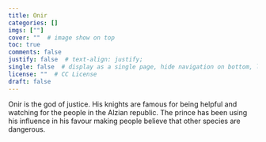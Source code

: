 ```yaml
---
title: Onir
categories: []
imgs: [""]
cover: ""  # image show on top
toc: true
comments: false
justify: false  # text-align: justify;
single: false  # display as a single page, hide navigation on bottom, like as about page.
license: ""  # CC License
draft: false
---
```


Onir is the god of justice. His knights are famous for being helpful and watching for the people in the Alzian republic. The prince has been using his influence in his favour making people believe that other species are dangerous. 